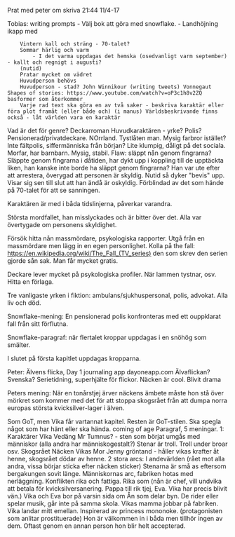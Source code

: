 Prat med peter om skriva 21:44 11/4-17

Tobias: writing prompts
	- Välj bok att göra med snowflake.
		- Landhöjning ikapp med 
		
		Vintern kall och sträng - 70-talet?
		Sommar härlig och varm
			- I det varma uppdagas det hemska (osedvanligt varm september) - kallt och regnigt i augusti? 
		(nutid)
		Pratar mycket om vädret 
		Huvudperson behövs
		Huvudperson - stad? John Winnikour (writing tweets) Vonnegaut Shapes of stories: https://www.youtube.com/watch?v=oP3c1h8v2ZQ basformer som återkommer
		Varje rad text ska göra en av två saker - beskriva karaktär eller föra plot framåt (eller både och) (i manus) Världsbeskrivande finns också - låt världen vara en karaktär

Vad är det för genre? Deckarroman 
Huvudkaraktären - yrke? Polis? Pensionerad/privatdeckare. NOrrland. Tystlåten man. Mysig farbror istället? Inte fältpolis, siffermänniska från början? Lite klumpig, dåligt på det sociala. Morfar, har barnbarn. Mysig, stabil. Flaw: släppt nån genom fingrarna? Släppte genom fingrarna i dåtiden, har dykt upp i koppling till de upptäckta liken, han kanske inte borde ha släppt genom fingrarna? 
Han var ute efter att arrestera, överygad att personen är skyldig. Nutid så dyker "bevis" upp. Visar sig sen till slut att han ändå är oskyldig. 
Förblindad av det som hände på 70-talet för att se sanningen.

Karaktären är med i båda tidslinjerna, påverkar varandra.

Största mordfallet, han misslyckades och är bitter över det.
Alla var övertygade om personens skyldighet. 

Försök hitta nån massmördare, psykologiska rapporter. Utgå från en massmördare men lägg in en egen personlighet. Kolla på the fall: https://en.wikipedia.org/wiki/The_Fall_(TV_series) den som skrev den serien gjorde sån sak. Man får mycket gratis.

Deckare lever mycket på psykologiska profiler. När lammen tystnar, osv. Hitta en förlaga.

Tre vanligaste yrken i fiktion: ambulans/sjukhuspersonal, polis, advokat. Alla liv och död.

Snowflake-mening:
En pensionerad polis konfronteras med ett ouppklarat fall från sitt förflutna.

Snowflake-paragraf:
när flertalet kroppar uppdagas i en snöhög som smälter.

I slutet på första kapitlet uppdagas kropparna.


Peter: Älvens flicka, Day 1 journaling app dayoneapp.com
	Älvaflickan? Svenska?
	Serietidning, superhjälte för flickor. Näcken är cool. Blivit drama 
	
Peters mening: 
	När en tonårstjej ärver näckens ämbete måste hon stå över mörkret som kommer med det för att stoppa skogsrået från att dumpa norra europas största kvicksilver-lager i älven.

Som GoT, men Vika får vartannat kapitel. Resten är GoT-stilen. Ska spegla något som har hänt eller ska hända. 
coming of age 
Paragraf, 5 meningar.
1: Karaktärer
Vika Vedäng
Mr Tumnus? - sten som börjat umgås med människor (alla andra har människogestalt?) Stenar är troll. Troll under broar osv.
Skogsrået
Näcken
Vikas Mor
Jenny gröntand - håller vikas krafter åt henne, skogsrået dödar av henne.
2 stora arcs: 
	I andevärlden (rået mot alla andra, vissa börjar sticka efter näcken sticker) Stenarna är små as eftersom bergakungen sovit länge.
	Människornas arc, fabriken hotas med nerläggning. Konflikten rika och fattiga. Rika som (nån är chef, vill undvika att betala för kvicksilversanering. Pappa till rik tjej, Eva. Vika har precis blivit vän.)
	Vika och Eva bor på varsin sida om Ån som delar byn. De rider eller spelar musik, går inte på samma skola. Vikas mamma jobbar på fabriken. Vika landar mitt emellan. Inspirerad av princess mononoke. (protagonisten som anlitar prostituerade)
	Hon är välkommen in i båda men tillhör ingen av dem. Oftast genom en annan person hon blir helt accepterad.
